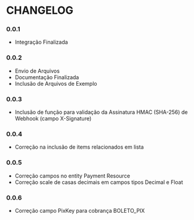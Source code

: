 # CHANGELOG

### 0.0.1
* Integração Finalizada

### 0.0.2
* Envio de Arquivos
* Documentação Finalizada
* Inclusão de Arquivos de Exemplo

### 0.0.3
* Inclusão de função para validação da Assinatura HMAC (SHA-256) de Webhook (campo X-Signature)

### 0.0.4
* Correção na inclusão de items relacionados em lista

### 0.0.5
* Correção campos no entity Payment Resource
* Correção scale de casas decimais em campos tipos Decimal e Float

### 0.0.6
* Correção campo PixKey para cobrança BOLETO_PIX
